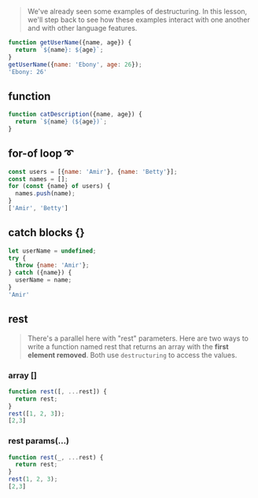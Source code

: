 > We've already seen some examples of destructuring. In this lesson, we'll step back to see how these examples interact with one another and with other language features.

```js
function getUserName({name, age}) {
  return `${name}: ${age}`;
}
getUserName({name: 'Ebony', age: 26});
'Ebony: 26'
```

## function

```js
function catDescription({name, age}) {
  return `${name} (${age})`;
}
```

## for-of loop ➰

```js
const users = [{name: 'Amir'}, {name: 'Betty'}];
const names = [];
for (const {name} of users) {
  names.push(name);
}
['Amir', 'Betty']
```

## catch blocks {}

```js
let userName = undefined;
try {
  throw {name: 'Amir'};
} catch ({name}) {
  userName = name;
}
'Amir'
```

## rest
> There's a parallel here with "rest" parameters. Here are two ways to write a function named rest that returns an array with the **first element removed**. Both use `destructuring` to access the values.

### array []

```js
function rest([, ...rest]) {
  return rest;
}
rest([1, 2, 3]);
[2,3]
```

### rest params(...)

```js
function rest(_, ...rest) {
  return rest;
}
rest(1, 2, 3);
[2,3]
```
